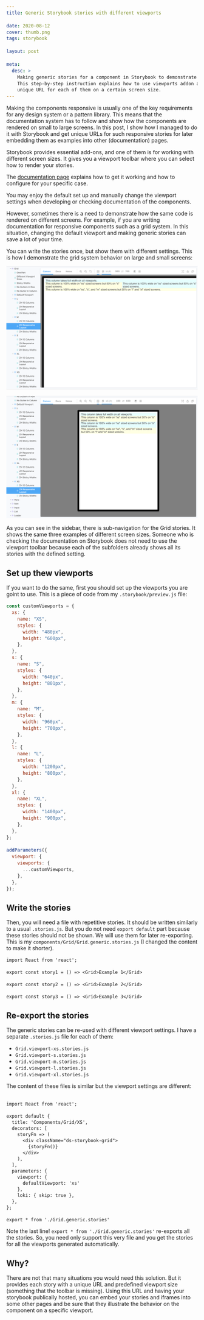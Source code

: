 ```yaml
---
title: Generic Storybook stories with different viewports

date: 2020-08-12
cover: thumb.png
tags: storybook

layout: post

meta:
  desc: >
    Making generic stories for a component in Storybook to demonstrate how it renders on different viewports.
    This step-by-step instruction explains how to use viewports addon and re-export the stories to have a 
    unique URL for each of them on a certain screen size.
---
```


<div data-excerpt>

Making the components responsive is usually one of the key requirements for any design system or a pattern library.
This means that the documentation system has to follow and show how the components are rendered on small to large screens.
In this post, I show how I managed to do it with Storybook and get unique URLs for such responsive stories for later
embedding them as examples into other (documentation) pages.

</div>

Storybook provides essential add-ons, and one of them is for working with different screen sizes. It gives
you a viewport toolbar where you can select how to render your stories.

The [documentation page](https://storybook.js.org/docs/react/essentials/viewport) explains how to get it working
and how to configure for your specific case.

You may enjoy the default set up and manually change the viewport settings when developing or checking documentation
of the components.

However, sometimes there is a need to demonstrate how the same code is rendered on different screens. For example,
if you are writing documentation for responsive components such as a grid system. In this situation, changing the default
viewport and making generic stories can save a lot of your time.

You can write the stories once, but show them with different settings. This is how I demonstrate the grid system behavior on large and small screens:

![](./stories-size-l.png)

![](./stories-size-s.png)

As you can see in the sidebar, there is sub-navigation for the Grid stories. It shows the same three examples of different screen sizes. Someone who is checking the documentation on Storybook does not need to use the viewport toolbar because
each of the subfolders already shows all its stories with the defined setting.

## Set up thew viewports

If you want to do the same, first you should set up the viewports you are goint to use. This is a piece of code from
my `.storybook/preview.js` file:

```js
const customViewports = {
  xs: {
    name: "XS",
    styles: {
      width: "480px",
      height: "600px",
    },
  },
  s: {
    name: "S",
    styles: {
      width: "640px",
      height: "801px",
    },
  },
  m: {
    name: "M",
    styles: {
      width: "960px",
      height: "700px",
    },
  },
  l: {
    name: "L",
    styles: {
      width: "1200px",
      height: "800px",
    },
  },
  xl: {
    name: "XL",
    styles: {
      width: "1400px",
      height: "900px",
    },
  },
};

addParameters({
  viewport: {
    viewports: {
      ...customViewports,
    },
  },
});
```

## Write the stories

Then, you will need a file with repetitive stories. It should be written similarly to a usual `.stories.js`. But you
do not need `export default` part because these stories should not be shown. We will use them for later re-exporting. This is my `components/Grid/Grid.generic.stories.js` (I changed the content to make it shorter).

```
import React from 'react';

export const story1 = () => <Grid>Example 1</Grid>

export const story2 = () => <Grid>Example 2</Grid>

export const story3 = () => <Grid>Example 3</Grid>
```

## Re-export the stories

The generic stories can be re-used with different viewport settings. I have a separate `.stories.js` file for each of them:

- `Grid.viewport-xs.stories.js`
- `Grid.viewport-s.stories.js`
- `Grid.viewport-m.stories.js`
- `Grid.viewport-l.stories.js`
- `Grid.viewport-xl.stories.js`

The content of these files is similar but the viewport settings are different:

```

import React from 'react';

export default {
  title: 'Components/Grid/XS',
  decorators: [
    storyFn => (
      <div className="ds-storybook-grid">
        {storyFn()}
      </div>
    ),
  ],
  parameters: {
    viewport: {
      defaultViewport: 'xs'
    },
    loki: { skip: true },
  },
};

export * from './Grid.generic.stories'
```

Note the last line! `export * from './Grid.generic.stories'` re-exports all the stories. So, you need only support this
very file and you get the stories for all the viewports generated automatically.

## Why?

There are not that many situations you would need this solution. But it provides each story with a unique URL and predefined viewport size (something that the toolbar is missing). Using this URL and having your storybook publically hosted, you can
embed your stories and iframes into some other pages and be sure that they illustrate the behavior on the component
on a specific viewport.
